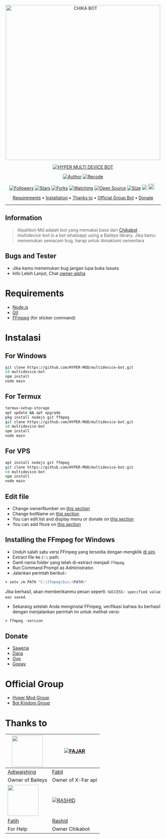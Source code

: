 <p align="center">
<img src="https://encrypted-tbn0.gstatic.com/images?q=tbn:ANd9GcStH_A0WKtnRtD_Bla6B71LjtP-GtYOkacYsg&usqp=CAU" alt="CHIKA BOT" width="500"/>


</p>
<p align="center">
<a href="#"><img title="HYPER MULTI DEVICE BOT" src="https://img.shields.io/badge/HYPER MULTI DEVICE BOT-green?colorA=%23ff0000&colorB=%23017e40&style=for-the-badge"></a>
</p>
<p align="center">
<a href="https://github.com/rashidsiregar28/chikabot"><img title="Author" src="https://img.shields.io/badge/Author-rashidsiregar28-red.svg?style=for-the-badge&logo=github"></a>
<a href="https://github.com/HYPER-MOD/multidevice-bot"><img title="Recode" src="https://img.shields.io/badge/Recode-HYPER-MOD-red.svg?style=for-the-badge&logo=github"></a>
</p>
<p align="center">
<a href="https://github.com/HYPER-MOD/followers"><img title="Followers" src="https://img.shields.io/github/followers/HYPER-MOD?color=red&style=flat-square"></a>
<a href="https://github.com/HYPER-MOD/multidevice-bot/stargazers/"><img title="Stars" src="https://img.shields.io/github/stars/HYPER-MOD/multidevice-bot?color=blue&style=flat-square"></a>
<a href="https://github.com/HYPER-MOD/multidevice-bot/network/members"><img title="Forks" src="https://img.shields.io/github/forks/HYPER-MOD/multidevice-bot?color=red&style=flat-square"></a>
<a href="https://github.com/HYPER-MOD/multidevice-bot/watchers"><img title="Watching" src="https://img.shields.io/github/watchers/HYPER-MOD/multidevice-bot?label=Watchers&color=blue&style=flat-square"></a>
<a href="https://github.com/HYPER-MOD/multidevice-bot"><img title="Open Source" src="https://badges.frapsoft.com/os/v2/open-source.svg?v=103"></a>
<a href="https://github.com/HYPER-MOD/multidevice-bot/"><img title="Size" src="https://img.shields.io/github/repo-size/HYPER-MOD/multidevice-bot?style=flat-square&color=green"></a>
<a href="https://hits.seeyoufarm.com"><img src="https://hits.seeyoufarm.com/api/count/incr/badge.svg?url=https%3A%2F%2Fgithub.com%2FHYPER-MOD%2Fmultidevice-bot&count_bg=%2379C83D&title_bg=%23555555&icon=probot.svg&icon_color=%2300FF6D&title=hits&edge_flat=false"/></a>
<a href="https://github.com/HYPER-MOD/multidevice-bot/graphs/commit-activity"><img height="20" src="https://img.shields.io/badge/Maintained%3F-yes-green.svg"></a>&nbsp;&nbsp;
</p>

<p align="center">
  <a href="https://github.com/HYPER-MOD/multidevice-bot#requirements">Requirements</a> •
  <a href="https://github.com/HYPER-MOD/multidevice-bot#instalasi">Installation</a> •
  <a href="https://github.com/HYPER-MOD/multidevice-bot#thanks-to">Thanks to</a> •
  <a href="https://github.com/HYPER-MOD/multidevice-bot#Official-Group"> Official Group Bot</a> •
  <a href="https://github.com/HYPER-MOD/multidevice-bot#donate">Donate</a>
</p>
</div>


---

## Information
> Alpahbot-Md adalah bot yang memakai base dari [Chikabot](https://github.com/rashidsiregar28/chikabot/blob/main/README.md) . multidevice-bot is a bot whatsapp using a Baileys library.
> Jika kamu menemukan semacam bug, harap untuk dimaklumi sementara

## Bugs and Tester
* Jika kamu menemukan bug jangan lupa buka Issues
* Info Lebih Lanjut, Chat [owner-alpha](https://wa.me/94767043432)

# Requirements
* [Node.js](https://nodejs.org/en/)
* [Git](https://git-scm.com/downloads)
* [FFmpeg](https://github.com/BtbN/FFmpeg-Builds/releases/download/autobuild-2020-12-08-13-03/ffmpeg-n4.3.1-26-gca55240b8c-win64-gpl-4.3.zip) (for sticker command)

# Instalasi
## For Windows
```bash
git clone https://github.com/HYPER-MOD/multidevice-bot.git
cd multidevice-bot
npm install
node main
```
## For Termux
```bash
termux-setup-storage
apt update && apt upgrade
pkg install nodejs git ffmpeg
git clone https://github.com/HYPER-MOD/multidevice-bot.git
cd multidevice-bot
npm install
node main
```

## For VPS
```bash
apt install nodejs git ffmpeg
git clone https://github.com/HYPER-MOD/multidevice-bot.git
cd multidevice-bot
npm install
node main
```

## Edit file
- Change ownerNumber on [this section](https://github.com/HYPER-MOD/multidevice-bot/blob/main/config.json#L2)
- Change botName on [this section](https://github.com/HYPER-MOD/multidevice-bot/blob/main/config.json#L3)
- You can edit list and display menu or donate on [this section](https://github.com/HYPER-MOD/multidevice-bot/blob/main/help/ind.js)
- You can add fiture on [this section](https://github.com/HYPER-MOD/multidevice-bot/tree/main/message)


## Installing the FFmpeg for Windows
* Unduh salah satu versi FFmpeg yang tersedia dengan mengklik [di sini](https://www.gyan.dev/ffmpeg/builds/).
* Extract file ke `C:\` path.
* Ganti nama folder yang telah di-extract menjadi `ffmpeg`.
* Run Command Prompt as Administrator.
* Jalankan perintah berikut::
```cmd
> setx /m PATH "C:\ffmpeg\bin;%PATH%"
```
Jika berhasil, akan memberikanmu pesan seperti: `SUCCESS: specified value was saved`.
* Sekarang setelah Anda menginstal FFmpeg, verifikasi bahwa itu berhasil dengan menjalankan perintah ini untuk melihat versi:
```cmd
> ffmpeg -version
```

## Donate
- [Saweria](https://saweria.co/hypermod)
- [Dana](https://www.linkpicture.com/q/HYPER-MOD-LOGO.jpg)
- [Ovo](https://www.linkpicture.com/q/HYPER-MOD-LOGO.jpg)
- [Gopay](https://www.linkpicture.com/q/HYPER-MOD-LOGO.jpg)

# Official Group
- [Hyper Mod Group](https://chat.whatsapp.com/DwrAShfWMAoESDA28hqnoP)
- [Bot Kindom Group](https://chat.whatsapp.com/CIDWlH7yzEsKombRDcTKcV)


# Thanks to
<a href="https://github.com/adiwajshing"><img src="https://github.com/adiwajshing.png?size=100" width="100" height="100"></a> | [![FAJAR](http://github.com/xfar05.png?size=100)](http://github.com/xfar05) 
---|---
[Adiwajshing](https://github.com/adiwajshing) | [Fabil](https://github.com/xfar05)
 Owner of Baileys | Owner of X-Far api |
<a href="https://github.com/fatiharridho"><img src="https://github.com/fatiharridho.png?size=100" width="100" height="100"></a> | [![RASHID](http://github.com/rashidsiregar28.png?size=100)](http://github.com/rashidsiregar28) 
[Fatih](https://github.com/fatiharridho)  | [Rashid](https://github.com/rashidsiregar28)
For Help | Owner Chikabot |
